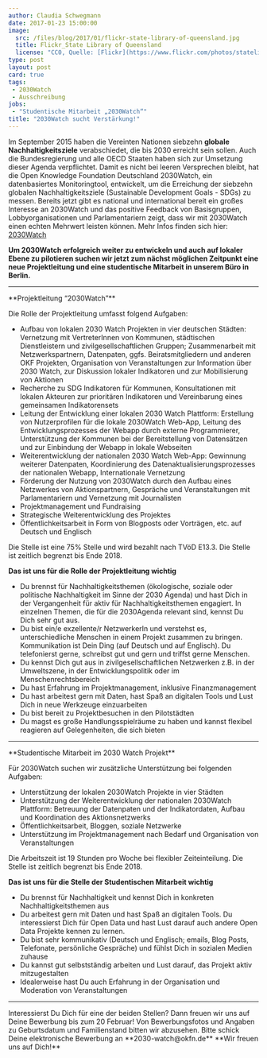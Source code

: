 ```yaml
---
author: Claudia Schwegmann
date: 2017-01-23 15:00:00
image:
  src: /files/blog/2017/01/flickr-state-library-of-queensland.jpg
  title: Flickr_State Library of Queensland
  license: "CC0, Quelle: [Flickr](https://www.flickr.com/photos/statelibraryqueensland/3219069891/in/photolist-5Uszk2-9uR1dn-8njtj3-ajsBLH-bFoYtX-fmHa3L-fcvwEM-6Rs7a9-8amQJJ-dWXUzG-cqAKgJ-hKCuvT-qoHkXL-9D3vSu-8rWEFV-cL1xu1-6Ro4c6-6Ro3HX-8nYiep-6o6cpV-6pAPsT-6bJirV-9nw5zW-ecrAZB-c4cVC7-hHPTBe-dcE2YL-9WeSMp-cKXUgN-64ESGS-fepHQ1-qrf3jr-bUr4os-ec3yXd-bsu6Co-9M5sip-8o2y1s-8njtAL-8njs8S-dWXV4w-5J7Q2k-qh8Dht-8ngjUD-8vNAMa-4i7B9z-6pEXQf-5SGTuA-9s7jAX-8njsXS-ek1kNh)"
type: post
layout: post
card: true
tags:
 - 2030Watch
 - Ausschreibung
jobs: 
 - "Studentische Mitarbeit „2030Watch“"
title: "2030Watch sucht Verstärkung!"
---
```

Im September 2015 haben die Vereinten Nationen siebzehn **globale Nachhaltigkeitsziele** verabschiedet, die bis 2030 erreicht sein sollen. Auch die Bundesregierung und alle OECD Staaten haben sich zur Umsetzung dieser Agenda verpflichtet. Damit es nicht bei leeren Versprechen bleibt, hat die Open Knowledge Foundation Deutschland 2030Watch,  ein datenbasiertes Monitoringtool, entwickelt, um die Erreichung der siebzehn globalen Nachhaltigkeitsziele (Sustainable Development Goals - SDGs) zu messen. 
Bereits jetzt gibt es national und international bereit ein großes Interesse an 2030Watch und das positive Feedback von Basisgruppen, Lobbyorganisationen und Parlamentariern zeigt, dass wir mit 2030Watch einen echten Mehrwert leisten können. 
Mehr Infos finden sich hier: [2030Watch](https://2030-watch.de/)

**Um 2030Watch erfolgreich weiter zu entwickeln und auch auf lokaler Ebene zu pilotieren suchen wir jetzt zum nächst möglichen Zeitpunkt eine neue Projektleitung und eine studentische Mitarbeit in unserem Büro in Berlin.**

<hr> 
**Projektleitung “2030Watch”**

Die Rolle der Projektleitung umfasst folgend Aufgaben:

* Aufbau von lokalen 2030 Watch Projekten in vier deutschen Städten: Vernetzung mit VertreterInnen von Kommunen, städtischen Dienstleistern und zivilgesellschaftlichen Gruppen; Zusammenarbeit mit Netzwerkspartnern, Datenpaten, ggfs. Beiratsmitgliedern und anderen OKF Projekten, Organisation von Veranstaltungen zur Information über 2030 Watch, zur Diskussion lokaler Indikatoren und zur Mobilisierung von Aktionen
* Recherche zu SDG Indikatoren für Kommunen, Konsultationen mit lokalen Akteuren zur prioritären Indikatoren und Vereinbarung eines gemeinsamen Indikatorensets
* Leitung der Entwicklung einer lokalen 2030 Watch Plattform: Erstellung von Nutzerprofilen für die lokale 2030Watch Web-App,  Leitung des Entwicklungsprozesses der Webapp durch externe Programmierer, Unterstützung der Kommunen bei der  Bereitstellung von Datensätzen und zur Einbindung der Webapp in lokale Webseiten
* Weiterentwicklung der nationalen 2030 Watch Web-App: Gewinnung weiterer Datenpaten, Koordinierung des Datenaktualisierungsprozesses der nationalen Webapp, Internationale Vernetzung
* Förderung der Nutzung von 2030Watch durch den Aufbau eines Netzwerkes von Aktionspartnern, Gespräche und Veranstaltungen mit Parlamentariern und Vernetzung mit Journalisten
* Projektmanagement und Fundraising
* Strategische Weiterentwicklung des Projektes
* Öffentlichkeitsarbeit in Form von Blogposts oder Vorträgen, etc. auf Deutsch und Englisch

Die Stelle ist eine 75% Stelle und wird bezahlt nach TVöD E13.3. Die Stelle ist zeitlich begrenzt bis Ende 2018.
 
**Das ist uns für die Rolle der Projektleitung wichtig**

* Du brennst für Nachhaltigkeitsthemen (ökologische, soziale oder politische Nachhaltigkeit im Sinne der 2030 Agenda) und hast Dich in der Vergangenheit für aktiv für Nachhaltigkeitsthemen engagiert. In einzelnen Themen, die für die 2030Agenda relevant sind, kennst Du Dich sehr gut aus.  
* Du bist ein/e exzellente/r NetzwerkerIn und verstehst es, unterschiedliche Menschen in einem Projekt zusammen zu bringen. Kommunikation ist Dein Ding (auf Deutsch und auf Englisch). Du telefonierst gerne, schreibst gut und gern und triffst gerne Menschen. 
* Du kennst Dich gut aus in zivilgesellschaftlichen Netzwerken z.B. in der Umweltszene, in der Entwicklungspolitik oder im Menschenrechtsbereich
* Du hast Erfahrung im Projektmanagement, inklusive Finanzmanagement
* Du hast arbeitest gern mit Daten, hast Spaß an digitalen Tools und Lust Dich in neue Werkzeuge einzuarbeiten
* Du bist bereit zu Projektbesuchen in den Pilotstädten
* Du magst es große Handlungsspielräume zu haben und kannst flexibel reagieren auf Gelegenheiten, die sich bieten

<hr> 
**Studentische Mitarbeit im 2030 Watch Projekt**

Für 2030Watch suchen wir zusätzliche Unterstützung bei folgenden Aufgaben:

* Unterstützung der lokalen 2030Watch Projekte in vier Städten
* Unterstützung der Weiterentwicklung der nationalen 2030Watch Plattform: Betreuung der Datenpaten und der Indikatordaten, Aufbau und Koordination des Aktionsnetzwerks
* Öffentlichkeitsarbeit, Bloggen, soziale Netzwerke
* Unterstützung im Projektmanagement nach Bedarf und Organisation von Veranstaltungen

Die Arbeitszeit ist 19 Stunden pro Woche bei flexibler Zeiteinteilung. Die Stelle ist zeitlich begrenzt bis Ende 2018.

**Das ist uns für die Stelle der Studentischen Mitarbeit wichtig**

* Du brennst für Nachhaltigkeit und kennst Dich in konkreten Nachhaltigkeitsthemen aus
* Du arbeitest gern mit Daten und hast Spaß an digitalen Tools. Du interessierst Dich für Open Data und hast Lust darauf auch andere Open Data Projekte kennen zu lernen. 
* Du bist sehr kommunikativ (Deutsch und Englisch; emails, Blog Posts, Telefonate, persönliche Gespräche) und fühlst Dich in sozialen Medien zuhause
* Du kannst gut selbstständig arbeiten und Lust darauf, das Projekt aktiv mitzugestalten
* Idealerweise hast Du auch Erfahrung in der Organisation und Moderation von Veranstaltungen

<hr> 
Interessierst Du Dich für eine der beiden Stellen? Dann freuen wir uns auf Deine Bewerbung bis zum 20 Februar! Von Bewerbungsfotos und Angaben zu Geburtsdatum und Familienstand bitten wir abzusehen. Bitte schick Deine elektronische Bewerbung an **2030-watch@okfn.de**
**Wir freuen uns auf Dich!**

